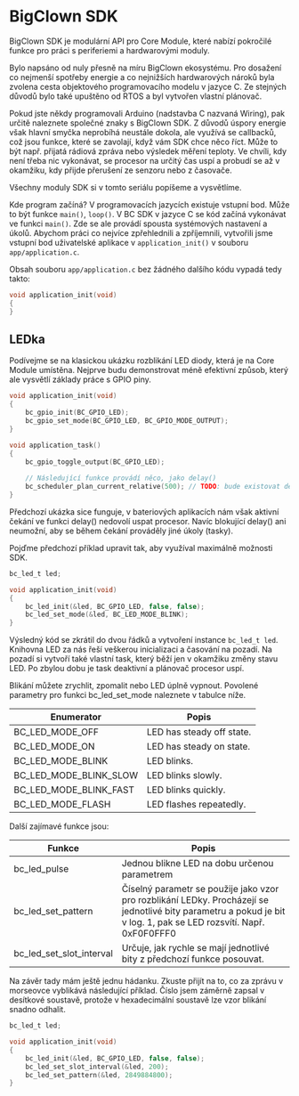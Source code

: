 
# BigClown SDK #

BigClown SDK je modulární API pro Core Module, které nabízí pokročilé funkce pro práci s periferiemi a hardwarovými moduly.

Bylo napsáno od nuly přesně na míru BigClown ekosystému.
Pro dosažení co nejmenší spotřeby energie a co nejnižších hardwarových nároků byla zvolena cesta objektového programovacího modelu v jazyce C.
Ze stejných důvodů bylo také upuštěno od RTOS a byl vytvořen vlastní plánovač.

Pokud jste někdy programovali Arduino (nadstavba C nazvaná Wiring), pak určitě naleznete společné znaky s BigClown SDK.
Z důvodů úspory energie však hlavní smyčka neprobíhá neustále dokola, ale využívá se callbacků, což jsou funkce, které se zavolají, když vám SDK chce něco říct.
Může to být např. přijatá rádiová zpráva nebo výsledek měření teploty.
Ve chvíli, kdy není třeba nic vykonávat, se procesor na určitý čas uspí a probudí se až v okamžiku, kdy přijde přerušení ze senzoru nebo z časovače.

Všechny moduly SDK si v tomto seriálu popíšeme a vysvětlíme.

Kde program začíná?
V programovacích jazycích existuje vstupní bod.
Může to být funkce `main()`, `loop()`.
V BC SDK v jazyce C se kód začíná vykonávat ve funkci `main()`.
Zde se ale provádí spousta systémových nastavení a úkolů.
Abychom práci co nejvíce zpřehlednili a zpříjemnili, vytvořili jsme vstupní bod uživatelské aplikace v `application_init()` v souboru `app/application.c`.

Obsah souboru `app/application.c` bez žádného dalšího kódu vypadá tedy takto:

``` C
void application_init(void)
{
}
```

## LEDka ##

Podívejme se na klasickou ukázku rozblikání LED diody, která je na Core Module umístěna.
Nejprve budu demonstrovat méně efektivní způsob, který ale vysvětlí základy práce s GPIO piny.

``` C
void application_init(void)
{
    bc_gpio_init(BC_GPIO_LED);
    bc_gpio_set_mode(BC_GPIO_LED, BC_GPIO_MODE_OUTPUT);
}

void application_task()
{
    bc_gpio_toggle_output(BC_GPIO_LED);
	
	// Následující funkce provádí něco, jako delay()
    bc_scheduler_plan_current_relative(500); // TODO: bude existovat delay()?
}
```

Předchozí ukázka sice funguje, v bateriových aplikacích nám však aktivní čekání ve funkci delay() nedovolí uspat procesor.
Navíc blokující delay() ani neumožní, aby se během čekání prováděly jiné úkoly (tasky).

Pojďme předchozí příklad upravit tak, aby využíval maximálně možnosti SDK.

``` C
bc_led_t led;

void application_init(void)
{
    bc_led_init(&led, BC_GPIO_LED, false, false);
    bc_led_set_mode(&led, BC_LED_MODE_BLINK);
}
```

Výsledný kód se zkrátil do dvou řádků a vytvoření instance `bc_led_t led`.
Knihovna LED za nás řeší veškerou inicializaci a časování na pozadí.
Na pozadí si vytvoří také vlastní task, který běží jen v okamžiku změny stavu LED.
Po zbylou dobu je task deaktivní a plánovač procesor uspí.

Blikání můžete zrychlit, zpomalit nebo LED úplně vypnout.
Povolené parametry pro funkci bc_led_set_mode naleznete v tabulce níže.

| Enumerator | Popis |
| -----------|-------|
| BC_LED_MODE_OFF | LED has steady off state. |
| BC_LED_MODE_ON | LED has steady on state.|
| BC_LED_MODE_BLINK | LED blinks. |
| BC_LED_MODE_BLINK_SLOW | LED blinks slowly. |
| BC_LED_MODE_BLINK_FAST | LED blinks quickly.|
| BC_LED_MODE_FLASH | LED flashes repeatedly. |

Další zajímavé funkce jsou:

| Funkce | Popis |
|  ---   |  ---  |
| bc_led_pulse | Jednou blikne LED na dobu určenou parametrem |
| bc_led_set_pattern | Číselný parametr se použije jako vzor pro rozblikání LEDky. Procházejí se jednotlivé bity parametru a pokud je bit v log. 1, pak se LED rozsvítí. Např. 0xF0F0FFF0 |
| bc_led_set_slot_interval | Určuje, jak rychle se mají jednotlivé bity z předchozí funkce posouvat. |

Na závěr tady mám ještě jednu hádanku. Zkuste přijít na to, co za zprávu v morseovce vyblikává následující příklad. Číslo jsem záměrně zapsal v desítkové soustavě, protože v hexadecimální soustavě lze vzor blikání snadno odhalit.

``` C
bc_led_t led;

void application_init(void)
{
    bc_led_init(&led, BC_GPIO_LED, false, false);
    bc_led_set_slot_interval(&led, 200);
    bc_led_set_pattern(&led, 2849884800);
}
```
